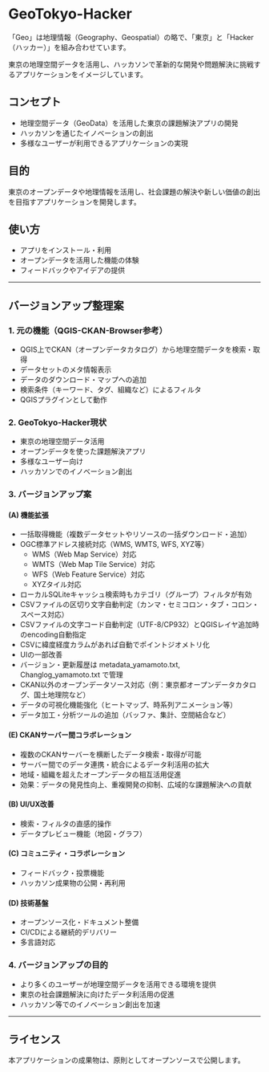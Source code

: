 
# GeoTokyo-Hacker


「Geo」は地理情報（Geography、Geospatial）の略で、「東京」と「Hacker（ハッカー）」を組み合わせています。

東京の地理空間データを活用し、ハッカソンで革新的な開発や問題解決に挑戦するアプリケーションをイメージしています。

## コンセプト
- 地理空間データ（GeoData）を活用した東京の課題解決アプリの開発
- ハッカソンを通じたイノベーションの創出
- 多様なユーザーが利用できるアプリケーションの実現

## 目的
東京のオープンデータや地理情報を活用し、社会課題の解決や新しい価値の創出を目指すアプリケーションを開発します。

## 使い方
- アプリをインストール・利用
- オープンデータを活用した機能の体験
- フィードバックやアイデアの提供


---

## バージョンアップ整理案

### 1. 元の機能（QGIS-CKAN-Browser参考）

- QGIS上でCKAN（オープンデータカタログ）から地理空間データを検索・取得
- データセットのメタ情報表示
- データのダウンロード・マップへの追加
- 検索条件（キーワード、タグ、組織など）によるフィルタ
- QGISプラグインとして動作

### 2. GeoTokyo-Hacker現状

- 東京の地理空間データ活用
- オープンデータを使った課題解決アプリ
- 多様なユーザー向け
- ハッカソンでのイノベーション創出

### 3. バージョンアップ案
#### (A) 機能拡張
 - 一括取得機能（複数データセットやリソースの一括ダウンロード・追加）
 - OGC標準アドレス接続対応（WMS, WMTS, WFS, XYZ等）
	 - WMS（Web Map Service）対応
	 - WMTS（Web Map Tile Service）対応
	 - WFS（Web Feature Service）対応
	 - XYZタイル対応
 - ローカルSQLiteキャッシュ検索時もカテゴリ（グループ）フィルタが有効
 - CSVファイルの区切り文字自動判定（カンマ・セミコロン・タブ・コロン・スペース対応）
 - CSVファイルの文字コード自動判定（UTF-8/CP932）とQGISレイヤ追加時のencoding自動指定
 - CSVに緯度経度カラムがあれば自動でポイントジオメトリ化
 - UIの一部改善
 - バージョン・更新履歴は metadata_yamamoto.txt, Changlog_yamamoto.txt で管理
 - CKAN以外のオープンデータソース対応（例：東京都オープンデータカタログ、国土地理院など）
 - データの可視化機能強化（ヒートマップ、時系列アニメーション等）
 - データ加工・分析ツールの追加（バッファ、集計、空間結合など）
#### (E) CKANサーバー間コラボレーション
 - 複数のCKANサーバーを横断したデータ検索・取得が可能
 - サーバー間でのデータ連携・統合によるデータ利活用の拡大
 - 地域・組織を超えたオープンデータの相互活用促進
 - 効果：データの発見性向上、重複開発の抑制、広域的な課題解決への貢献

#### (B) UI/UX改善
- 検索・フィルタの直感的操作
- データプレビュー機能（地図・グラフ）

#### (C) コミュニティ・コラボレーション
 - フィードバック・投票機能
 - ハッカソン成果物の公開・再利用

#### (D) 技術基盤
- オープンソース化・ドキュメント整備
- CI/CDによる継続的デリバリー
- 多言語対応

### 4. バージョンアップの目的

- より多くのユーザーが地理空間データを活用できる環境を提供
- 東京の社会課題解決に向けたデータ利活用の促進
- ハッカソン等でのイノベーション創出を加速

---

## ライセンス
本アプリケーションの成果物は、原則としてオープンソースで公開します。
